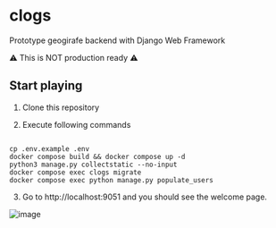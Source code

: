 # clogs
Prototype geogirafe backend with Django Web Framework

:warning: This is NOT production ready :warning:


## Start playing

1. Clone this repository

2. Execute following commands

```

cp .env.example .env
docker compose build && docker compose up -d
python3 manage.py collectstatic --no-input
docker compose exec clogs migrate
docker compose exec python manage.py populate_users

```

3. Go to http://localhost:9051 and you should see the welcome page.

![image](https://github.com/monodo/clogs/assets/3356536/e544980f-a563-466c-b2db-60b2597d09f5)

